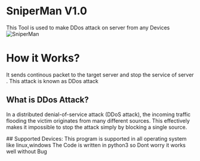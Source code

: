 # SniperMan V1.0
This Tool is used to make DDos attack on server from any Devices
![SniperMan](https://i.ibb.co/LYHdSjr/IMG-20200502-131701.jpg)
# How it Works? 
 It sends continous packet to the target server and stop the service of server .
This attack is known as DDos attack
## What is DDos Attack?
  <p>In a distributed denial-of-service attack (DDoS attack), the incoming traffic flooding the victim originates from many different sources. This effectively makes it impossible to stop the attack simply by blocking a single source.</p>
## Supported Devices:
 This program is supported in all operating system like linux,windows
The Code is written in python3 so Dont worry it works well without Bug
